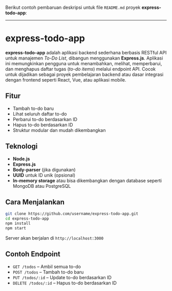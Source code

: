 Berikut contoh pembaruan deskripsi untuk file `README.md` proyek **express-todo-app**:

---

# express-todo-app

**express-todo-app** adalah aplikasi backend sederhana berbasis RESTful API untuk manajemen *To-Do List*, dibangun menggunakan **Express.js**. Aplikasi ini memungkinkan pengguna untuk menambahkan, melihat, memperbarui, dan menghapus daftar tugas (*to-do items*) melalui endpoint API. Cocok untuk dijadikan sebagai proyek pembelajaran backend atau dasar integrasi dengan frontend seperti React, Vue, atau aplikasi mobile.

## Fitur

* Tambah to-do baru
* Lihat seluruh daftar to-do
* Perbarui to-do berdasarkan ID
* Hapus to-do berdasarkan ID
* Struktur modular dan mudah dikembangkan

## Teknologi

* **Node.js**
* **Express.js**
* **Body-parser** (jika digunakan)
* **UUID** untuk ID unik (opsional)
* **In-memory storage** atau bisa dikembangkan dengan database seperti MongoDB atau PostgreSQL

## Cara Menjalankan

```bash
git clone https://github.com/username/express-todo-app.git
cd express-todo-app
npm install
npm start
```

Server akan berjalan di `http://localhost:3000`

## Contoh Endpoint

* `GET /todos` – Ambil semua to-do
* `POST /todos` – Tambah to-do baru
* `PUT /todos/:id` – Update to-do berdasarkan ID
* `DELETE /todos/:id` – Hapus to-do berdasarkan ID


